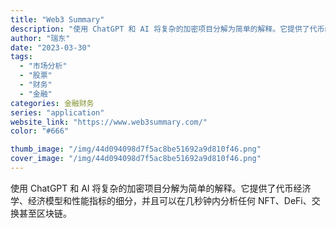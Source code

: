 ```yaml
---
title: "Web3 Summary"
description: "使用 ChatGPT 和 AI 将复杂的加密项目分解为简单的解释。它提供了代币经济学、经济模型和性能指标的细分，并且可以"
author: "瑞东"
date: "2023-03-30"
tags:
  - "市场分析"
  - "股票"
  - "财务"
  - "金融"
categories: 金融财务
series: "application"
website_link: "https://www.web3summary.com/"
color: "#666"

thumb_image: "/img/44d094098d7f5ac8be51692a9d810f46.png"
cover_image: "/img/44d094098d7f5ac8be51692a9d810f46.png"
---
```


使用 ChatGPT 和 AI 将复杂的加密项目分解为简单的解释。它提供了代币经济学、经济模型和性能指标的细分，并且可以在几秒钟内分析任何 NFT、DeFi、交换甚至区块链。 